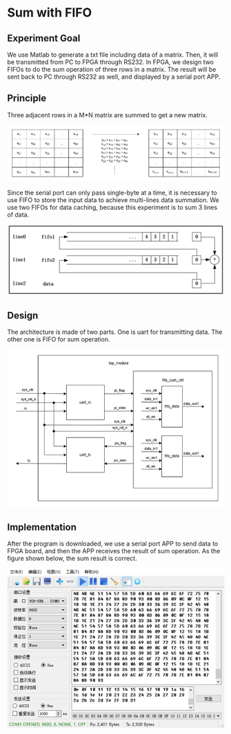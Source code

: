 # Sum with FIFO

## Experiment Goal

We use Matlab to generate a txt file including data of a matrix. Then, it will be transmitted from PC to FPGA through RS232. In FPGA, we design two FIFOs to do the sum operation of three rows in a matrix. The result will be sent back to PC through RS232 as well, and displayed by a serial port APP. 

## Principle

Three adjacent rows in a M*N matrix are summed to get a new matrix.

![fifo_sum principle 2](https://github.com/KaihaoYuHW/Interfaces/blob/main/fifo_sum/doc/fifo_sum%20principle%202.png)

Since the serial port can only pass single-byte at a time, it is necessary to use FIFO to store the input data to achieve multi-lines data summation.  We use two FIFOs for data caching, because this experiment is to sum 3 lines of data. 

![fifo_sum principle 1](https://github.com/KaihaoYuHW/Interfaces/blob/main/fifo_sum/doc/fifo_sum%20principle%201.png)

## Design

The architecture is made of two parts. One is uart for transmitting data. The other one is FIFO for sum operation.

![fifo_sum architecture](https://github.com/KaihaoYuHW/Interfaces/blob/main/fifo_sum/doc/fifo_sum%20architecture.png)

## Implementation

After the program is downloaded, we use a serial port APP to send data to FPGA board, and then the APP receives the result of sum operation. As the figure shown below, the sum result is correct. 

![serial port result](https://github.com/KaihaoYuHW/Interfaces/blob/main/fifo_sum/doc/serial%20port%20result.png)

